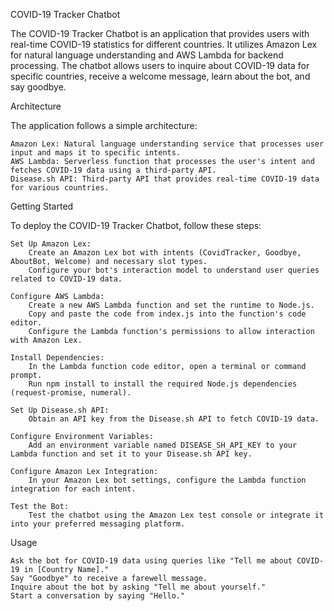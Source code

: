 
COVID-19 Tracker Chatbot

The COVID-19 Tracker Chatbot is an application that provides users with real-time COVID-19 statistics for different countries. It utilizes Amazon Lex for natural language understanding 
and AWS Lambda for backend processing. The chatbot allows users to inquire about COVID-19 data for specific countries, receive a welcome message, learn about the bot, and say goodbye. 

Architecture

The application follows a simple architecture:

    Amazon Lex: Natural language understanding service that processes user input and maps it to specific intents.
    AWS Lambda: Serverless function that processes the user's intent and fetches COVID-19 data using a third-party API.
    Disease.sh API: Third-party API that provides real-time COVID-19 data for various countries.

Getting Started

To deploy the COVID-19 Tracker Chatbot, follow these steps:

    Set Up Amazon Lex:
        Create an Amazon Lex bot with intents (CovidTracker, Goodbye, AboutBot, Welcome) and necessary slot types.
        Configure your bot's interaction model to understand user queries related to COVID-19 data.

    Configure AWS Lambda:
        Create a new AWS Lambda function and set the runtime to Node.js.
        Copy and paste the code from index.js into the function's code editor.
        Configure the Lambda function's permissions to allow interaction with Amazon Lex.

    Install Dependencies:
        In the Lambda function code editor, open a terminal or command prompt.
        Run npm install to install the required Node.js dependencies (request-promise, numeral).

    Set Up Disease.sh API:
        Obtain an API key from the Disease.sh API to fetch COVID-19 data.

    Configure Environment Variables:
        Add an environment variable named DISEASE_SH_API_KEY to your Lambda function and set it to your Disease.sh API key.

    Configure Amazon Lex Integration:
        In your Amazon Lex bot settings, configure the Lambda function integration for each intent.

    Test the Bot:
        Test the chatbot using the Amazon Lex test console or integrate it into your preferred messaging platform.

Usage

    Ask the bot for COVID-19 data using queries like "Tell me about COVID-19 in [Country Name]."
    Say "Goodbye" to receive a farewell message.
    Inquire about the bot by asking "Tell me about yourself."
    Start a conversation by saying "Hello."  
